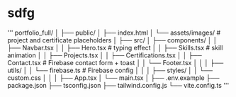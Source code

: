 # sdfg
'''
portfolio_full/
│
├── public/
│   ├── index.html
│   └── assets/images/   # project and certificate placeholders
│
├── src/
│   ├── components/
│   │   ├── Navbar.tsx
│   │   ├── Hero.tsx          # typing effect
│   │   ├── Skills.tsx        # skill animation
│   │   ├── Projects.tsx
│   │   ├── Certifications.tsx
│   │   ├── Contact.tsx       # Firebase contact form + toast
│   │   └── Footer.tsx
│   │
│   ├── utils/
│   │   └── firebase.ts       # Firebase config
│   │
│   ├── styles/
│   │   └── custom.css
│   │
│   ├── App.tsx
│   └── main.tsx
│
├── .env.example
├── package.json
├── tsconfig.json
├── tailwind.config.js
└── vite.config.ts
'''
